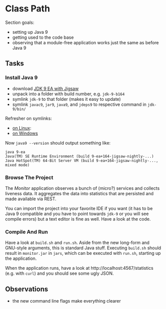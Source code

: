 # Class Path

Section goals:

* setting up Java 9
* getting used to the code base
* observing that a module-free application works just the same as before Java 9

## Tasks

### Install Java 9

* download [JDK 9 EA with Jigsaw](http://jdk.java.net/jigsaw/)
* unpack into a folder with build number, e.g. `jdk-9-b164`
* symlink `jdk-9` to that folder (makes it easy to update)
* symlink `javac9`, `jar9`, `java9`, and `jdeps9` to respective command in `jdk-9/bin/`

Refresher on symlinks:

* [on Linux](http://stackoverflow.com/a/1951752/2525313):
* [on Windows](https://www.howtogeek.com/howto/16226/complete-guide-to-symbolic-links-symlinks-on-windows-or-linux/)

Now `java9 --version` should output something like:

```
java 9-ea
Java(TM) SE Runtime Environment (build 9-ea+164-jigsaw-nightly-...)
Java HotSpot(TM) 64-Bit Server VM (build 9-ea+164-jigsaw-nightly-..., mixed mode)
```

### Browse The Project

The _Monitor_ application observes a bunch of (micro?) services and collects liveness data.
It aggregates the data into statistics that are persisted and made available via REST.

You can import the project into your favorite IDE if you want (it has to be Java 9 compatible and you have to point towards `jdk-9` or you will see compile errors) but a text editor is fine as well.
Have a look at the code.

### Compile And Run

Have a look at `build.sh` and `run.sh`.
Aside from the new long-form and GNU-style arguments, this is standard Java stuff.
Executing `build.sh` should result in `monitor.jar` in `jars`, which can be executed with `run.sh`, starting up the application.

When the application runs, have a look at http://localhost:4567/statistics (e.g. with `curl`) and you should see some ugly JSON.


## Observations

* the new command line flags make everything clearer
